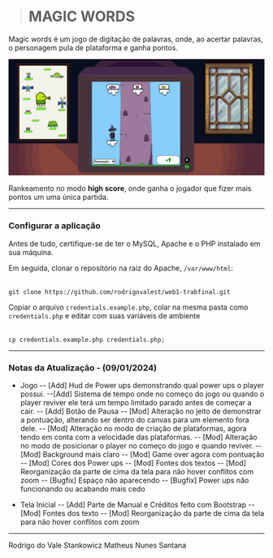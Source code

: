 > # MAGIC WORDS
> 
Magic words é um jogo de digitação de palavras, onde, ao acertar palavras, o personagem pula de plataforma e ganha pontos.

![Imagem ilustrativa do jogo](images/gameimage.png)
  
Rankeamento no modo **high score**, onde ganha o jogador que fizer mais pontos um uma única partida.

---

### Configurar a aplicação

Antes de tudo, certifique-se de ter o MySQL, Apache e o PHP instalado em sua máquina.

Em seguida, clonar o repositório na raíz do Apache, `/var/www/html`:

```

git clone https://github.com/rodrigovalest/web1-trabfinal.git

```

Copiar o arquivo `credentials.example.php`, colar na mesma pasta como `credentials.php` e editar com suas variáveis de ambiente

```

cp credentials.example.php credentials.php;

```
---

### Notas da Atualização - (09/01/2024)

- Jogo
-- [Add] Hud de Power ups demonstrando qual power ups o player possui.
--[Add] Sistema de tempo onde no começo do jogo ou quando o player reviver ele terá um tempo limitado parado antes de começar a cair.
-- [Add] Botão de Pausa
-- [Mod] Alteração no jeito de demonstrar a pontuação, alterando ser dentro do canvas para um elemento fora dele.
-- [Mod] Alteração no modo de criação de plataformas, agora tendo em conta com a velocidade das plataformas.
-- [Mod] Alteração no modo de posicionar o player no começo do jogo e quando reviver.
-- [Mod] Background mais claro
-- [Mod] Game over agora com pontuação
-- [Mod] Cores dos Power ups
-- [Mod] Fontes dos textos
-- [Mod] Reorganização da parte de cima da tela para não hover conflitos com zoom
-- [Bugfix] Espaço não aparecendo 
-- [Bugfix] Power ups não funcionando ou acabando mais cedo

- Tela Inicial
-- [Add] Parte de Manual e Créditos feito com Bootstrap
-- [Mod] Fontes dos texto
-- [Mod] Reorganização da parte de cima da tela para não hover conflitos com zoom
---
Rodrigo do Vale Stankowicz
Matheus Nunes Santana